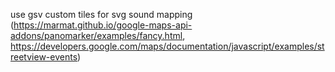 use gsv custom tiles for svg sound mapping  
(https://marmat.github.io/google-maps-api-addons/panomarker/examples/fancy.html, https://developers.google.com/maps/documentation/javascript/examples/streetview-events)  